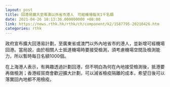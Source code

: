 ```yaml
---
layout: post
title: 回港易擴大至粵澳以外省市港人　可經機場每天1千名額
date: 2021-04-26 18:13:36.000000000 +08:00
link: https://news.rthk.hk/rthk/ch/component/k2/1587795-20210426.htm
categories: rthk
---
```


政府宣布擴大回港易計劃，至廣東省或澳門以外內地省市的港人，並新增可經機場回港。當局說，由於相關人士抵達機場時要接受檢測，須考慮機場空間及檢測能力，所以暫時每日名額1000個。

在上海港人表示，有興趣透過計劃回港，但不明白為何在內地接受檢測後，抵港要再做檢測；香港經貿商會歡迎擴大計劃，可以減省檢疫隔離的成本，希望日後可以落實回內地都不用檢疫。
